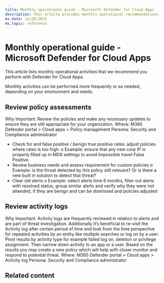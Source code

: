 ```yaml
---
title: Monthly operational guide - Microsoft Defender for Cloud Apps
description: This article provides monthly operational recommendations to help security operations teams to plan and run security activities.
ms.date: 11/28/2023
ms.topic: reference
---
```


# Monthly operational guide - Microsoft Defender for Cloud Apps

This article lists monthly operational activities that we recommend you perform with Defender for Cloud Apps.

Monthly activities can be performed more frequently or as needed, depending on your environment 
and needs. 

## Review policy assessments

Why Important: Review the policies and make any necessary updates to ensure they are still 
appropriate for your organization.
Where: M365 Defender portal > Cloud apps > Policy management 
Persona: Security and Compliance administrator 
- Check for and false positive / benign true positive rates: adjust policies where rates is 
too high:
o Example: ensure that any new corp IP is properly filled up in MDA settings to 
avoid Impossible travel False Positive.
- Review business needs and assess requirement for custom policies
o Example: is the threat detected by this policy still relevant? Or is there a new 
built in solution to detect that threat?
- Clear old alerts 
o Example: select alerts time 6 months, filter out alerts with resolved status, 
group similar alerts and verify why they were not attended, if they are benign 
and can be dismissed and policies adjusted 

## Review activity logs

Why Important: Activity logs are frequently reviewed in relation to alerts and are part of threat 
investigation. Additionally it’s beneficial to re-visit the Activity log after certain period of time and 
look from the time perspective for repeated activities by an entity like multiple searches or log on by 
a user. Pivot results by activity type for example failed log on, deletion or privilege assignment. Then 
narrow down activity to an app or a user. Based on the results you may create a new policy which 
will help with closer monitor and respond to potential threat.
Where: M365 Defender portal > Cloud apps > Activity log 
Persona: Security and Compliance administrator

## Related content


